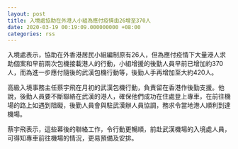 ```yaml
---
layout: post
title: 入境處協助在外港人小組為應付疫情由26增至370人
date: 2020-03-19 00:19:09.000000000 +08:00
categories: rss
---
```


入境處表示，協助在外香港居民小組編制原有26人，但為應付疫情下大量港人求助個案和早前兩次包機接載港人的行動，小組增援的後勤人員早前已增加約370人，而為進一步應付隨後的武漢包機行動等，後勤人手再增加至大約420人。

高級入境事務主任蔡宇飛在月初的武漢包機行動，負責留在香港作後勤支援。他說，後勤人員要不斷聯絡在武漢的港人，確保他們成功在住處登上專車，在前往機場的路上如遇到阻礙，後勤人員會與駐武漢辦人員協調，務求令當地港人順利到達機場。

蔡宇飛表示，這些幕後的聯絡工作，令行動更暢順，前赴武漢機場的入境處人員，可得知專車前往機場的情況，更易預備及安排。
